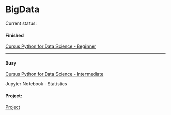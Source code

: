 # BigData

Current status:

####  Finished

[Cursus Python for Data Science - Beginner](https://www.datacamp.com/courses/intro-to-python-for-data-science)

------

#### Busy

[Cursus Python for Data Science - Intermediate](https://www.datacamp.com/courses/intermediate-python-for-data-science) 

Jupyter Notebook - Statistics

#### Project:

[Project](https://github.com/NeilVdB/Beerless_BigData)


